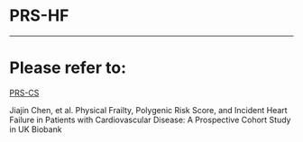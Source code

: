 # PRS-HF

___

# Please refer to:
<a href="https://github.com/getian107/PRScs">PRS-CS</a>

<a>Jiajin Chen, et al. Physical Frailty, Polygenic Risk Score, and Incident Heart Failure in Patients with Cardiovascular Disease: A Prospective Cohort Study in UK Biobank</a>

